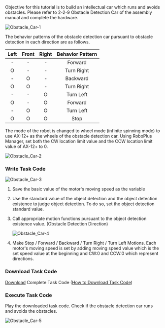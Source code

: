 Objective for this tutorial is to build an intellectual car which runs and avoids obstacles. Please refer to 2-2-9 Obstacle Detection Car of the assembly manual and complete the hardware.

![Obstacle_Car-1][img_029]

The behavior patterns of the obstacle detection car pursuant to obstacle detection in each direction are as follows.

|Left|Front|Right|Behavior Pattern|
|:---:|:---:|:---:|:---:|
|-|-|-|Forward|
|O|-|-|Turn Right|
|-|O|-|Backward|
|O|O|-|Turn Right|
|-|-|O|Turn Left|
|O|-|O|Forward|
|-|O|O|Turn Left|
|O|O|O|Stop|

The mode of the robot is changed to wheel mode (infinite spinning mode) to use AX-12+ as the wheels of the obstacle detection car.
Using RoboPlus Manager, set both the CW location limit value and the CCW location limit value of AX-12+ to 0.

![Obstacle_Car-2][img_030]

### Write Task Code

  ![Obstacle_Car-3][img_031]

1. Save the basic value of the motor's moving speed as the variable

2. Use the standard value of the object detection and the object detection existence to judge object detection. To do so, set the object detection standard value.

3. Call appropriate motion functions pursuant to the object detection existence value. (Obstacle Detection Direction)

    ![Obstacle_Car-4][img_032]

4. Make Stop / Forward / Backward / Turn Right / Turn Left Motions. Each motor's moving speed is set by adding moving speed value which is the set speed value at the beginning and CW:0 and CCW:0 which represent directions.

### Download Task Code

[Download][ex_9-2] Complete Task Code ([How to Download Task Code])

### Execute Task Code

Play the downloaded task code. Check if the obstacle detection car runs and avoids the obstacles.

![Obstacle_Car-5][img_033]

[How to Download Task Code]: #download-task-code
[ex_9-2]: https://robotis.s3.ap-northeast-2.amazonaws.com/support/en/baggage_files/bioloid/bio_cmp_obstacledetectioncar_en.tsk
[img_029]: /assets/images/edu/bioloid/bioloid_entry_tutorial_obstaclecar_01.png
[img_030]: /assets/images/edu/bioloid/bioloid_entry_tutorial_obstaclecar_02.png
[img_031]: /assets/images/edu/bioloid/bioloid_entry_tutorial_obstaclecar_03.png
[img_032]: /assets/images/edu/bioloid/bioloid_entry_tutorial_obstaclecar_04.png
[img_033]: /assets/images/edu/bioloid/bioloid_entry_tutorial_obstaclecar_05.png
